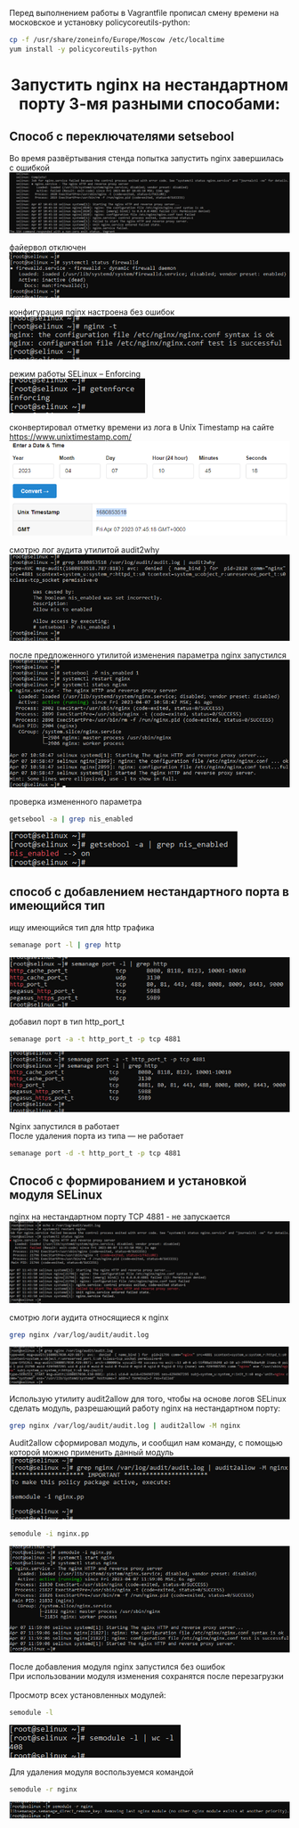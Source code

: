 <p>Перед выполнением работы в Vagrantfile прописал смену времени на московское и установку policycoreutils-python:</p>

```bash
cp -f /usr/share/zoneinfo/Europe/Moscow /etc/localtime
yum install -y policycoreutils-python

```

<h1 align="center">Запустить nginx на нестандартном порту 3-мя разными способами:</h1>

<h2 align="left">Способ с переключателями setsebool</h2>
<p>
Во время развёртывания стенда попытка запустить nginx завершилась с ошибкой<br>
<img src="./screenshots/1.png"/><img>

файервол отключен<br>
<img src="./screenshots/2.png"/><img>

конфигурация nginx настроена без ошибок<br>
<img src="./screenshots/3.png"/><img>

режим работы SELinux – Enforcing<br>
<img src="./screenshots/4.png"/><img>

сконвертировал отметку времени из лога в Unix Timestamp
на сайте https://www.unixtimestamp.com/<br>
<img src="./screenshots/5.png"/><img>

смотрю лог аудита утилитой audit2why<br>
<img src="./screenshots/6.png"/><img>

после предложенного утилитой изменения параметра nginx запустился<br>
<img src="./screenshots/7.png"/><img>

проверка измененного параметра<br>

```bash
getsebool -a | grep nis_enabled
```
<img src="./screenshots/8.png"/><img>
</p>

<h2 align="left">способ с добавлением нестандартного порта в имеющийся тип</h2>
<p>
ищу имеющийся тип для http трафика<br>

```bash
semanage port -l | grep http
```
<img src="./screenshots/9.png"/><img>

добавил порт в тип http_port_t<br>

```bash
semanage port -a -t http_port_t -p tcp 4881
```

<img src="./screenshots/10.png"/><img>

Nginx запустился в работает<br>
После удаления порта из типа — не работает<br>

```bash
semanage port -d -t http_port_t -p tcp 4881
```

</p>

<h2 align="left">Способ с формированием и установкой модуля SELinux</h2>
<p>
nginx на нестандартном  порту TCP 4881 - не запускается<br>
<img src="./screenshots/11.png"/><img>

смотрю логи аудита относящиеся к nginx<br>

```bash
grep nginx /var/log/audit/audit.log
```

<img src="./screenshots/12.png"/><img>

Использую утилиту audit2allow для того, чтобы на основе логов SELinux сделать модуль, разрешающий работу nginx на нестандартном порту:<br>

```bash
grep nginx /var/log/audit/audit.log | audit2allow -M nginx
```
Audit2allow сформировал модуль, и сообщил нам команду, с помощью которой можно применить данный модуль<br>
<img src="./screenshots/13.png"/><img>

```bash
semodule -i nginx.pp
```

<img src="./screenshots/14.png"/><img>

После добавления модуля nginx запустился без ошибок<br>
При использовании модуля изменения сохранятся после перезагрузки<br>
<br>
Просмотр всех установленных модулей:

```bash
semodule -l
```

<img src="./screenshots/15.png"/><img>

Для удаления модуля воспользуемся командой

```bash
semodule -r nginx
```

<img src="./screenshots/16.png"/><img>
</p>
